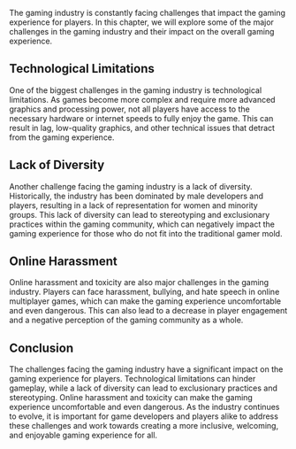 
The gaming industry is constantly facing challenges that impact the gaming experience for players. In this chapter, we will explore some of the major challenges in the gaming industry and their impact on the overall gaming experience.

Technological Limitations
-------------------------

One of the biggest challenges in the gaming industry is technological limitations. As games become more complex and require more advanced graphics and processing power, not all players have access to the necessary hardware or internet speeds to fully enjoy the game. This can result in lag, low-quality graphics, and other technical issues that detract from the gaming experience.

Lack of Diversity
-----------------

Another challenge facing the gaming industry is a lack of diversity. Historically, the industry has been dominated by male developers and players, resulting in a lack of representation for women and minority groups. This lack of diversity can lead to stereotyping and exclusionary practices within the gaming community, which can negatively impact the gaming experience for those who do not fit into the traditional gamer mold.

Online Harassment
-----------------

Online harassment and toxicity are also major challenges in the gaming industry. Players can face harassment, bullying, and hate speech in online multiplayer games, which can make the gaming experience uncomfortable and even dangerous. This can also lead to a decrease in player engagement and a negative perception of the gaming community as a whole.

Conclusion
----------

The challenges facing the gaming industry have a significant impact on the gaming experience for players. Technological limitations can hinder gameplay, while a lack of diversity can lead to exclusionary practices and stereotyping. Online harassment and toxicity can make the gaming experience uncomfortable and even dangerous. As the industry continues to evolve, it is important for game developers and players alike to address these challenges and work towards creating a more inclusive, welcoming, and enjoyable gaming experience for all.
